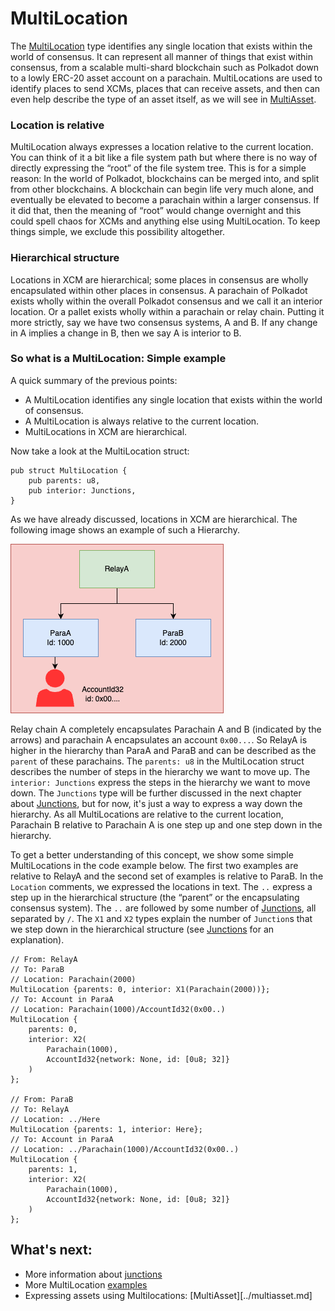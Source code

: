 # MultiLocation
The [MultiLocation](https://paritytech.github.io/polkadot/doc/xcm/v3/struct.MultiLocation.html) type identifies any single location that exists within the world of consensus.
It can represent all manner of things that exist within consensus, from a scalable multi-shard blockchain such as Polkadot down to a lowly ERC-20 asset account on a parachain.
MultiLocations are used to identify places to send XCMs, places that can receive assets, and then can even help describe the type of an asset itself, as we will see in [MultiAsset](../multiasset.md).

### Location is relative
MultiLocation always expresses a location relative to the current location.
You can think of it a bit like a file system path but where there is no way of directly expressing the “root” of the file system tree.
This is for a simple reason: In the world of Polkadot, blockchains can be merged into, and split from other blockchains.
A blockchain can begin life very much alone, and eventually be elevated to become a parachain within a larger consensus.
If it did that, then the meaning of “root” would change overnight and this could spell chaos for XCMs and anything else using MultiLocation.
To keep things simple, we exclude this possibility altogether.

### Hierarchical structure
Locations in XCM are hierarchical; some places in consensus are wholly encapsulated within other places in consensus.
A parachain of Polkadot exists wholly within the overall Polkadot consensus and we call it an interior location.
Or a pallet exists wholly within a parachain or relay chain.
Putting it more strictly, say we have two consensus systems, A and B.
If any change in A implies a change in B, then we say A is interior to B.

### So what is a MultiLocation: Simple example
A quick summary of the previous points:
- A MultiLocation identifies any single location that exists within the world of consensus.
- A MultiLocation is always relative to the current location.
- MultiLocations in XCM are hierarchical.

Now take a look at the MultiLocation struct: 
```rust,noplayground
pub struct MultiLocation {
    pub parents: u8,
    pub interior: Junctions,
}
```
As we have already discussed, locations in XCM are hierarchical.
The following image shows an example of such a Hierarchy.

![Simple Example](./../images/MultiLocation_simple_example.png)

Relay chain A completely encapsulates Parachain A and B (indicated by the arrows) and parachain A encapsulates an account `0x00...`.
So RelayA is higher in the hierarchy than ParaA and ParaB and can be described as the `parent` of these parachains.
The `parents: u8` in the MultiLocation struct describes the number of steps in the hierarchy we want to move up.
The `interior: Junctions` express the steps in the hierarchy we want to move down.
The `Junctions` type will be further discussed in the next chapter about [Junctions](junction.md), but for now, it's just a way to express a way down the hierarchy.
As all MultiLocations are relative to the current location, Parachain B relative to Parachain A is one step up and one step down in the hierarchy.

To get a better understanding of this concept, we show some simple MultiLocations in the code example below.
The first two examples are relative to RelayA and the second set of examples is relative to ParaB.
In the `Location` comments, we expressed the locations in text.
The `..` express a step up in the hierarchical structure (the “parent” or the encapsulating consensus system).
The `..` are followed by some number of [Junctions](junction.md), all separated by `/`.
The `X1` and `X2` types explain the number of `Junction`s that we step down in the hierarchical structure (see [Junctions](junction.md) for an explanation).


```rust,noplayground
// From: RelayA
// To: ParaB
// Location: Parachain(2000)
MultiLocation {parents: 0, interior: X1(Parachain(2000))};
// To: Account in ParaA
// Location: Parachain(1000)/AccountId32(0x00..)
MultiLocation {
    parents: 0, 
    interior: X2(
        Parachain(1000), 
        AccountId32{network: None, id: [0u8; 32]}
    )
};

// From: ParaB
// To: RelayA
// Location: ../Here
MultiLocation {parents: 1, interior: Here};
// To: Account in ParaA
// Location: ../Parachain(1000)/AccountId32(0x00..)
MultiLocation {
    parents: 1, 
    interior: X2(
        Parachain(1000), 
        AccountId32{network: None, id: [0u8; 32]}
    )
};
```

## What's next:
- More information about [junctions](junction.md)
- More MultiLocation [examples](example.md)
- Expressing assets using Multilocations: [MultiAsset][../multiasset.md]